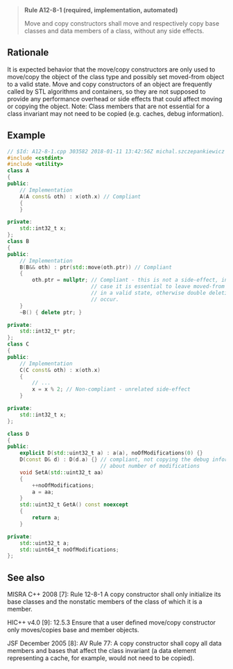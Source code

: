 > **Rule A12-8-1 (required, implementation, automated)**
>
> Move and copy constructors shall move and respectively copy base
> classes and data members of a class, without any side effects.

## Rationale

It is expected behavior that the move/copy constructors are only used to move/copy
the object of the class type and possibly set moved-from object to a valid state.
Move and copy constructors of an object are frequently called by STL algorithms and
containers, so they are not supposed to provide any performance overhead or side
effects that could affect moving or copying the object.
Note: Class members that are not essential for a class invariant may not need to be
copied (e.g. caches, debug information).

## Example

```cpp
// $Id: A12-8-1.cpp 303582 2018-01-11 13:42:56Z michal.szczepankiewicz $
#include <cstdint>
#include <utility>
class A
{
public:
    // Implementation
    A(A const& oth) : x(oth.x) // Compliant
    {
    }

private:
    std::int32_t x;
};
class B
{
public:
    // Implementation
    B(B&& oth) : ptr(std::move(oth.ptr)) // Compliant
    {
        oth.ptr = nullptr; // Compliant - this is not a side-effect, in this
                           // case it is essential to leave moved-from object
                           // in a valid state, otherwise double deletion will
                           // occur.
    }
    ~B() { delete ptr; }

private:
    std::int32_t* ptr;
};
class C
{
public:
    // Implementation
    C(C const& oth) : x(oth.x)
    {
        // ...
        x = x % 2; // Non-compliant - unrelated side-effect
    }

private:
    std::int32_t x;
};

class D
{
public:
    explicit D(std::uint32_t a) : a(a), noOfModifications(0) {}
    D(const D& d) : D(d.a) {} // compliant, not copying the debug information
                              // about number of modifications
    void SetA(std::uint32_t aa)
    {
        ++noOfModifications;
        a = aa;
    }
    std::uint32_t GetA() const noexcept
    {
        return a;
    }

private:
    std::uint32_t a;
    std::uint64_t noOfModifications;
};

```

## See also

MISRA C++ 2008 [7]: Rule 12-8-1 A copy constructor shall only initialize its
base classes and the nonstatic members of the class of which it is a member.

HIC++ v4.0 [9]: 12.5.3 Ensure that a user defined move/copy constructor only
moves/copies base and member objects.

JSF December 2005 [8]: AV Rule 77: A copy constructor shall copy all data
members and bases that affect the class invariant (a data element representing
a cache, for example, would not need to be copied).

